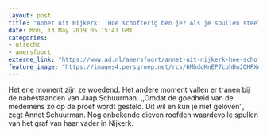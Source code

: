 ```yaml
---
layout: post
title: "Annet uit Nijkerk: ‘Hoe schofterig ben je? Als je spullen steelt van een graf!’"
date: Mon, 13 May 2019 05:15:41 GMT
categories: 
- utrecht 
- amersfoort 
externe_link: "https://www.ad.nl/amersfoort/annet-uit-nijkerk-hoe-schofterig-ben-je-als-je-spullen-steelt-van-een-graf~a7bcf5e1/"
feature_image: "https://images4.persgroep.net/rcs/6MhdoKnEP7cbhDwJOHFXAO3JUX4/diocontent/148116752/_fitwidth/400/?appId=21791a8992982cd8da851550a453bd7f&quality=0.7"
---
```


Het ene moment zijn ze woedend. Het andere moment vallen er tranen bij de nabestaanden van Jaap Schuurman. ,,Omdat de goedheid van de medemens zó op de proef wordt gesteld. Dit wil en kun je niet geloven’’, zegt Annet Schuurman. Nog onbekende dieven roofden waardevolle spullen van het graf van haar vader in Nijkerk.
